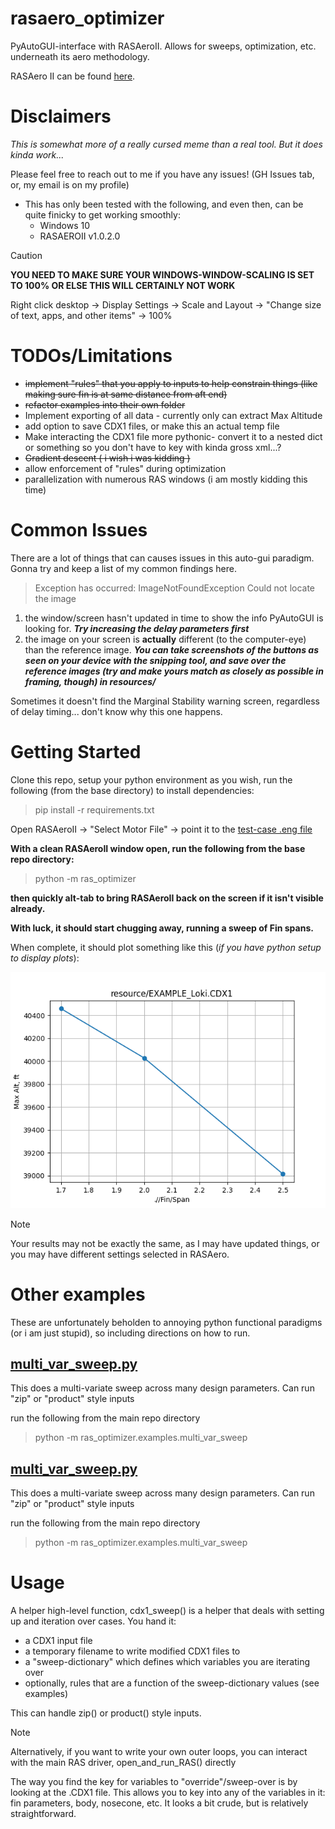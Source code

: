 # rasaero_optimizer
PyAutoGUI-interface with RASAeroII. Allows for sweeps, optimization, etc. underneath its aero methodology.

RASAero II can be found [here](https://www.rasaero.com/).


# Disclaimers

_This is somewhat more of a really cursed meme than a real tool. But it does kinda work..._

Please feel free to reach out to me if you have any issues! (GH Issues tab, or, my email is on my profile)

- This has only been tested with the following, and even then, can be quite finicky to get working smoothly:
  - Windows 10
  - RASAEROII v1.0.2.0
 


> [!CAUTION]
> **YOU NEED TO MAKE SURE YOUR WINDOWS-WINDOW-SCALING IS SET TO 100% OR ELSE THIS WILL CERTAINLY NOT WORK**
>
> Right click desktop -> Display Settings -> Scale and Layout -> "Change size of text, apps, and other items" -> 100%


# TODOs/Limitations
- ~~implement "rules" that you apply to inputs to help constrain things (like making sure fin is at same distance from aft end)~~
- ~~refactor examples into their own folder~~
- Implement exporting of all data - currently only can extract Max Altitude
- add option to save CDX1 files, or make this an actual temp file
- Make interacting the CDX1 file more pythonic- convert it to a nested dict or something so you don't have to key with kinda gross xml...?
- ~~Gradient descent ( i wish i was kidding )~~
- allow enforcement of "rules" during optimization
- parallelization with numerous RAS windows (i am mostly kidding this time)



# Common Issues
There are a lot of things that can causes issues in this auto-gui paradigm. Gonna try and keep a list of my common findings here.

> Exception has occurred: ImageNotFoundException
> Could not locate the image

  1) the window/screen hasn't updated in time to show the info PyAutoGUI is looking for. ***Try increasing the delay parameters first***
  3) the image on your screen is **actually** different (to the computer-eye) than the reference image. ***You can take screenshots of the buttons as seen on your device with the snipping tool, and save over the reference images (try and make yours match as closely as possible in framing, though) in resources/***

Sometimes it doesn't find the Marginal Stability warning screen, regardless of delay timing... don't know why this one happens.


# Getting Started

Clone this repo, setup your python environment as you wish, run the following (from the base directory) to install dependencies:
>pip install -r requirements.txt


Open RASAeroII -> "Select Motor File" -> point it to the [test-case .eng file](ras_optimizer/resource/Loki_L2050LW.eng)


**With a clean RASAeroII window open, run the following from the base repo directory:**

> python -m ras_optimizer

**then quickly alt-tab to bring RASAeroII back on the screen if it isn't visible already.**


**With luck, it should start chugging away, running a sweep of Fin spans.**

When complete, it should plot something like this (_if you have python setup to display plots_):

![testcase_result](ras_optimizer/resource/2025_02_09_testcase.png)

> [!Note]
> Your results may not be exactly the same, as I may have updated things, or you may have different settings selected in RASAero.


# Other examples
These are unfortunately beholden to annoying python functional paradigms (or i am just stupid), so including directions on how to run.

## [multi_var_sweep.py](ras_optimizer/examples/multi_var_sweep.py)
This does a multi-variate sweep across many design parameters. Can run "zip" or "product" style inputs

run the following from the main repo directory
> python -m ras_optimizer.examples.multi_var_sweep



## [multi_var_sweep.py](ras_optimizer/examples/multi_var_sweep.py)
This does a multi-variate sweep across many design parameters. Can run "zip" or "product" style inputs

run the following from the main repo directory
> python -m ras_optimizer.examples.multi_var_sweep






# Usage

A helper high-level function, cdx1_sweep() is a helper that deals with setting up and iteration over cases. You hand it:
- a CDX1 input file
- a temporary filename to write modified CDX1 files to
- a "sweep-dictionary" which defines which variables you are iterating over
- optionally, rules that are a function of the sweep-dictionary values (see examples)

This can handle zip() or product() style inputs.


> [!Note]
> Alternatively, if you want to write your own outer loops, you can interact with the main RAS driver, open_and_run_RAS() directly

The way you find the key for variables to "override"/sweep-over is by looking at the .CDX1 file. This allows you to key into any of the variables in it: fin parameters, body, nosecone, etc. It looks a bit crude, but is relatively straightforward.













